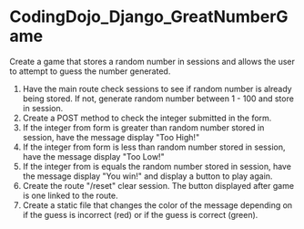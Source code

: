 # CodingDojo_Django_GreatNumberGame
Create a game that stores a random number in sessions and allows the user to attempt to guess the number generated. 

1. Have the main route check sessions to see if random number is already being stored.  If not, generate random number between 1 - 100 and store in session. 
2. Create a POST method to check the integer submitted in the form.  
3. If the integer from form is greater than random number stored in session, have the message display "Too High!"
4. If the integer from form is less than random number stored in session, have the message display "Too Low!"
5. If the integer from is equals the random number stored in session, have the message display "You win!" and display a button to play again. 
6. Create the route "/reset" clear session.  The button displayed after game is one linked to the route.  
7. Create a static file that changes the color of the message depending on if the guess is incorrect (red) or if the guess is correct (green).  

